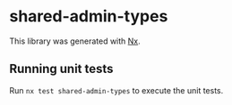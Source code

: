# shared-admin-types

This library was generated with [Nx](https://nx.dev).

## Running unit tests

Run `nx test shared-admin-types` to execute the unit tests.
